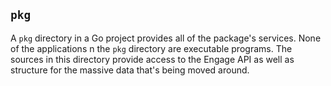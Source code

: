 ## `pkg`

A `pkg` directory in a Go project provides all of the package's services.
None of the applications n the `pkg` directory are executable programs.
The sources in this directory provide access to the Engage API as well as
structure for the massive data that's being moved around.
